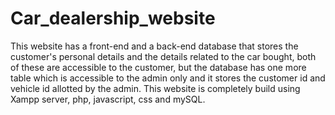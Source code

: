 # Car_dealership_website
This website has a front-end and a back-end database that stores the customer's personal details and the details related to the car bought, both of these are accessible to the customer, but the database has one more table which is accessible to the admin only and it stores the customer id and vehicle id allotted by the admin. This website is completely build using Xampp server, php, javascript, css and mySQL.
